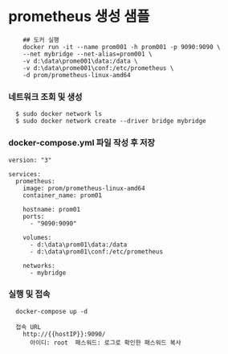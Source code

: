 # prometheus 생성 샘플
```
    ## 도커 실행
    docker run -it --name prom001 -h prom001 -p 9090:9090 \
    --net mybridge --net-alias=prom001 \
    -v d:\data\prome001\data:/data \
    -v d:\data\prome001\conf:/etc/prometheus \
    -d prom/prometheus-linux-amd64

```


### 네트워크 조회 및 생성
```
  $ sudo docker network ls   
  $ sudo docker network create --driver bridge mybridge
```

### docker-compose.yml  파일 작성 후 저장
```
version: "3"

services:
  prometheus:
    image: prom/prometheus-linux-amd64
    container_name: prom01

    hostname: prom01
    ports:
      - "9090:9090"

    volumes:
      - d:\data\prom01\data:/data
      - d:\data\prom01\conf:/etc/prometheus

    networks:
      - mybridge

```

### 실행 및 접속
```
  docker-compose up -d

  접속 URL
    http://{{hostIP}}:9090/  
      아이디: root  패스워드: 로그로 확인한 패스워드 복사 
```            

